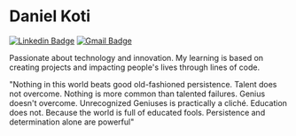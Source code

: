 # Daniel Koti 

[![Linkedin Badge](https://img.shields.io/badge/-Daniel%20Moniz-6633cc?style=flat-square&logo=Linkedin&logoColor=white&link=https://www.linkedin.com/in/daniel-moniz/)](https://www.linkedin.com/in/daniel-moniz/) 
[![Gmail Badge](https://img.shields.io/badge/-danielkoti.moniz@gmail.com-6633cc?style=flat-square&logo=Gmail&logoColor=white&link=mailto:danielkoti.moniz@gmail.com)](mailto:danielkoti.moniz@gmail.com)

Passionate about technology and innovation.
My learning is based on creating projects and impacting people's lives through lines of code.

"Nothing in this world beats good old-fashioned persistence. Talent does not overcome. Nothing is more common than talented failures. Genius doesn't overcome. Unrecognized Geniuses is practically a cliché. Education does not. Because the world is full of educated fools. Persistence and determination alone are powerful"


